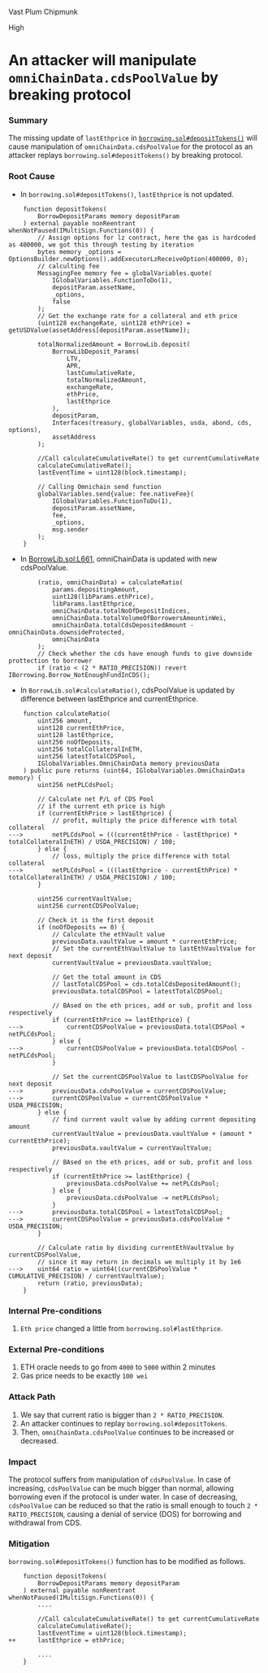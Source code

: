 Vast Plum Chipmunk

High

# An attacker will manipulate `omniChainData.cdsPoolValue` by breaking protocol

### Summary

The missing update of `lastEthprice` in [`borrowing.sol#depositTokens()`](https://github.com/sherlock-audit/2024-11-autonomint/blob/main/Blockchain/Blockchian/contracts/Core_logic/borrowing.sol#L226-L268) will cause manipulation of `omniChainData.cdsPoolValue` for the protocol as an attacker replays `borrowing.sol#depositTokens()` by breaking protocol.

### Root Cause

- In `borrowing.sol#depositTokens()`, `lastEthprice` is not updated.

```solidity
    function depositTokens(
        BorrowDepositParams memory depositParam
    ) external payable nonReentrant whenNotPaused(IMultiSign.Functions(0)) {
        // Assign options for lz contract, here the gas is hardcoded as 400000, we got this through testing by iteration
        bytes memory _options = OptionsBuilder.newOptions().addExecutorLzReceiveOption(400000, 0);
        // calculting fee
        MessagingFee memory fee = globalVariables.quote(
            IGlobalVariables.FunctionToDo(1),
            depositParam.assetName,
            _options,
            false
        );
        // Get the exchange rate for a collateral and eth price
        (uint128 exchangeRate, uint128 ethPrice) = getUSDValue(assetAddress[depositParam.assetName]);

        totalNormalizedAmount = BorrowLib.deposit(
            BorrowLibDeposit_Params(
                LTV,
                APR,
                lastCumulativeRate,
                totalNormalizedAmount,
                exchangeRate,
                ethPrice,
                lastEthprice
            ),
            depositParam,
            Interfaces(treasury, globalVariables, usda, abond, cds, options),
            assetAddress
        );

        //Call calculateCumulativeRate() to get currentCumulativeRate
        calculateCumulativeRate();
        lastEventTime = uint128(block.timestamp);

        // Calling Omnichain send function
        globalVariables.send{value: fee.nativeFee}(
            IGlobalVariables.FunctionToDo(1),
            depositParam.assetName,
            fee,
            _options,
            msg.sender
        );
    }
```

- In [BorrowLib.sol:L661](https://github.com/sherlock-audit/2024-11-autonomint/blob/main/Blockchain/Blockchian/contracts/lib/BorrowLib.sol#L661-L671), omniChainData is updated with new cdsPoolValue.

```solidity
        (ratio, omniChainData) = calculateRatio(
            params.depositingAmount,
            uint128(libParams.ethPrice),
            libParams.lastEthprice,
            omniChainData.totalNoOfDepositIndices,
            omniChainData.totalVolumeOfBorrowersAmountinWei,
            omniChainData.totalCdsDepositedAmount - omniChainData.downsideProtected,
            omniChainData
        );
        // Check whether the cds have enough funds to give downside prottection to borrower
        if (ratio < (2 * RATIO_PRECISION)) revert IBorrowing.Borrow_NotEnoughFundInCDS();
```

- In `BorrowLib.sol#calculateRatio()`, cdsPoolValue is updated by difference between lastEthprice and currentEthprice.

```solidity
    function calculateRatio(
        uint256 amount,
        uint128 currentEthPrice,
        uint128 lastEthprice,
        uint256 noOfDeposits,
        uint256 totalCollateralInETH,
        uint256 latestTotalCDSPool,
        IGlobalVariables.OmniChainData memory previousData
    ) public pure returns (uint64, IGlobalVariables.OmniChainData memory) {
        uint256 netPLCdsPool;

        // Calculate net P/L of CDS Pool
        // if the current eth price is high
        if (currentEthPrice > lastEthprice) {
            // profit, multiply the price difference with total collateral
--->        netPLCdsPool = (((currentEthPrice - lastEthprice) * totalCollateralInETH) / USDA_PRECISION) / 100;
        } else {
            // loss, multiply the price difference with total collateral
--->        netPLCdsPool = (((lastEthprice - currentEthPrice) * totalCollateralInETH) / USDA_PRECISION) / 100;
        }

        uint256 currentVaultValue;
        uint256 currentCDSPoolValue;

        // Check it is the first deposit
        if (noOfDeposits == 0) {
            // Calculate the ethVault value
            previousData.vaultValue = amount * currentEthPrice;
            // Set the currentEthVaultValue to lastEthVaultValue for next deposit
            currentVaultValue = previousData.vaultValue;

            // Get the total amount in CDS
            // lastTotalCDSPool = cds.totalCdsDepositedAmount();
            previousData.totalCDSPool = latestTotalCDSPool;

            // BAsed on the eth prices, add or sub, profit and loss respectively
            if (currentEthPrice >= lastEthprice) {
--->            currentCDSPoolValue = previousData.totalCDSPool + netPLCdsPool;
            } else {
--->            currentCDSPoolValue = previousData.totalCDSPool - netPLCdsPool;
            }

            // Set the currentCDSPoolValue to lastCDSPoolValue for next deposit
--->        previousData.cdsPoolValue = currentCDSPoolValue;
--->        currentCDSPoolValue = currentCDSPoolValue * USDA_PRECISION;
        } else {
            // find current vault value by adding current depositing amount
            currentVaultValue = previousData.vaultValue + (amount * currentEthPrice);
            previousData.vaultValue = currentVaultValue;

            // BAsed on the eth prices, add or sub, profit and loss respectively
            if (currentEthPrice >= lastEthprice) {
                previousData.cdsPoolValue += netPLCdsPool;
            } else {
                previousData.cdsPoolValue -= netPLCdsPool;
            }
--->        previousData.totalCDSPool = latestTotalCDSPool;
--->        currentCDSPoolValue = previousData.cdsPoolValue * USDA_PRECISION;
        }

        // Calculate ratio by dividing currentEthVaultValue by currentCDSPoolValue,
        // since it may return in decimals we multiply it by 1e6
--->    uint64 ratio = uint64((currentCDSPoolValue * CUMULATIVE_PRECISION) / currentVaultValue);
        return (ratio, previousData);
    }
```

### Internal Pre-conditions

1. `Eth price` changed a little from `borrowing.sol#lastEthprice`.

### External Pre-conditions

1. ETH oracle needs to go from `4000` to `5000` within 2 minutes
2. Gas price needs to be exactly `100 wei`

### Attack Path

1. We say that current ratio is bigger than `2 * RATIO_PRECISION`.
2. An attacker continues to replay `borrowing.sol#depositTokens`.
3. Then, `omniChainData.cdsPoolValue` continues to be increased or decreased.

### Impact

The protocol suffers from manipulation of `cdsPoolValue`. In case of increasing, `cdsPoolValue` can be much bigger than normal, allowing borrowing even if the protocol is under water. In case of decreasing, `cdsPoolValue` can be reduced so that the ratio is small enough to touch `2 * RATIO_PRECISION`, causing a denial of service (DOS) for borrowing and withdrawal from CDS.

### Mitigation

`borrowing.sol#depositTokens()` function has to be modified as follows.

```solidity
    function depositTokens(
        BorrowDepositParams memory depositParam
    ) external payable nonReentrant whenNotPaused(IMultiSign.Functions(0)) {
        ....

        //Call calculateCumulativeRate() to get currentCumulativeRate
        calculateCumulativeRate();
        lastEventTime = uint128(block.timestamp);
++      lastEthprice = ethPrice;

        ....
    }
```

